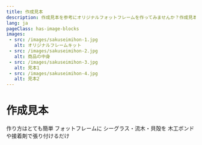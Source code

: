 ```yaml
---
title: 作成見本
description: 作成見本を参考にオリジナルフォットフレームを作ってみませんか？作成見本は、あくまでも参考までですので、人それぞれオリジナルのフームが作成できます。シーグラスや貝殻もパッケージごとに異なりますので、何個作ってもお楽しみいただけますよ。
lang: ja
pageClass: has-image-blocks
images:
 - src: /images/sakuseimihon-1.jpg
   alt: オリジナルフレームキット
 - src: /images/sakuseimihon-2.jpg
   alt: 商品の中身
 - src: /images/sakuseimihon-3.jpg
   alt: 見本1
 - src: /images/sakuseimihon-4.jpg
   alt: 見本2
---
```


# 作成見本
作り方はとても簡単
フォットフレームに
シーグラス・流木・貝殻を
木工ボンドや接着剤で張り付けるだけ